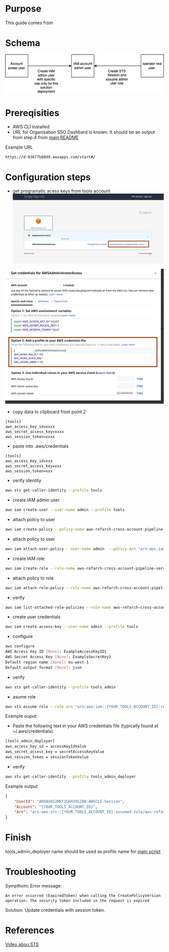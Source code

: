 # Purpose

This guide comes from [](../README.md)

# Schema

![](images/aws-permission-schema.drawio.png)

# Prereqisities

- AWS CLI installed
- URL for Organisation SSO Dashbard is known. It should be an output from step 4 from [main README](../../README.md#pre-requisites)

Example URL
```console
https://d-93677b80d9.awsapps.com/start#/
```

# Configuration steps
- get programatic acess keys from tools account 
![](../../images/AWS-SSO-Dashboard.png)

![](../../images/get-aws-credentials.png)

- copy data to clipboard from point 2 

```console
[tools]
aws_access_key_id=xxxx
aws_secret_access_key=xxxx
aws_session_token=xxxx
```

- paste into .aws/credentials

```console
[tools]
aws_access_key_id=xxx
aws_secret_access_key=xxx
aws_session_token=xxx
```

- verify identity

```sh
aws sts get-caller-identity --profile tools
```

- create IAM admin user
```sh
aws iam create-user --user-name admin --profile tools
```
- attach policy to user
```sh
aws iam create-policy --policy-name aws-refarch-cross-account-pipeline-sts-and-cloudformation-policy --policy-document file://Permissions-accounts-set-up/tools-admin-user-policy.json --profile tools
```
- attach policy to user
```sh
aws iam attach-user-policy --user-name admin  --policy-arn "arn:aws:iam::{tools_account_id}:policy/aws-refarch-cross-account-pipeline-sts-and-cloudformation-policy" --profile aleph_tools
```
- create IAM role
```sh
aws iam create-role --role-name aws-refarch-cross-account-pipeline-service-role --assume-role-policy-document file://Permissions-accounts-set-up/Tools/trust-relationship-policy.json
```
- attach policy to role
```sh
aws iam attach-role-policy --role-name aws-refarch-cross-account-pipeline-service-role --policy-arn "arn:aws:iam::374925447540:policy/aws-refarch-cross-account-pipeline-sts-and-cloudformation-policy" --profile tools
```
- verify 
```sh
aws iam list-attached-role-policies --role-name aws-refarch-cross-account-pipeline-service-role --profile tools
```
- create user credentials
```sh
aws iam create-access-key --user-name admin --profile tools
```
- configure
```sh
aws configure
AWS Access Key ID [None]: ExampleAccessKeyID1
AWS Secret Access Key [None]: ExampleSecretKey1
Default region name [None]: eu-west-1
Default output format [None]: json
```
- verify
```sh
aws sts get-caller-identity --profile tools_admin
```
- asume role
```sh
aws sts assume-role --role-arn "arn:aws:iam::{YOUR_TOOLS_ACCOUNT_ID}:role/aws-refarch-cross-account-pipeline-service-role" --role-session-name AWSCLI-Session --profile tools_admin
```

Example ouput:


- Paste the following text in your AWS credentials file (typically found at ~/.aws/credentials). 
```sh
[tools_admin_deployer]
aws_access_key_id = accessKeyIdValue
aws_secret_access_key = secretAccessKeyValue
aws_session_token = sessionTokenValue

```

- verify 
```sh
aws sts get-caller-identity --profile tools_admin_deployer
```
Example output
```json
{
    "UserId": "AROAVOS2MKF2GKH3OSZBB:AWSCLI-Session",
    "Account": "{YOUR_TOOLS_ACCOUNT_ID}",
    "Arn": "arn:aws:sts::{YOUR_TOOLS_ACCOUNT_ID}:assumed-role/aws-refarch-cross-account-pipeline-service-role-2/AWSCLI-Session"
}
```
# Finish

tools_admin_deployer name should be used as profile name for [main script](../../single-click-cross-account-pipeline.sh) 

# Troubleshooting 

Sympthom:
Error message:
```console
An error occurred (ExpiredToken) when calling the CreatePolicyVersion operation: The security token included in the request is expired
```

Solution:
Update credentials with session token.

# References

[Video abou STS](https://www.youtube.com/watch?v=-uogKFE1r60)

